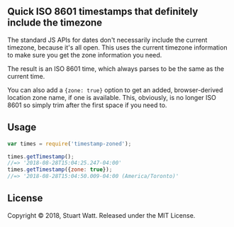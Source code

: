 ## Quick ISO 8601 timestamps that definitely include the timezone

The standard JS APIs for dates don't necessarily include the current 
timezone, because it's all open. This uses the current timezone 
information to make sure you get the zone information you need.

The result is an ISO 8601 time, which always parses to be the same
as the current time. 

You can also add a `{zone: true}` option to get an added, browser-derived
location zone name, if one is available. This, obviously, is no longer 
ISO 8601 so simply trim after the first space if you need to. 

## Usage

```js
var times = require('timestamp-zoned');

times.getTimestamp();
//=> '2018-08-28T15:04:25.247-04:00'
times.getTimestamp({zone: true});
//=> '2018-08-28T15:04:50.009-04:00 (America/Toronto)'
```

## License

Copyright © 2018, Stuart Watt. Released under the MIT License.